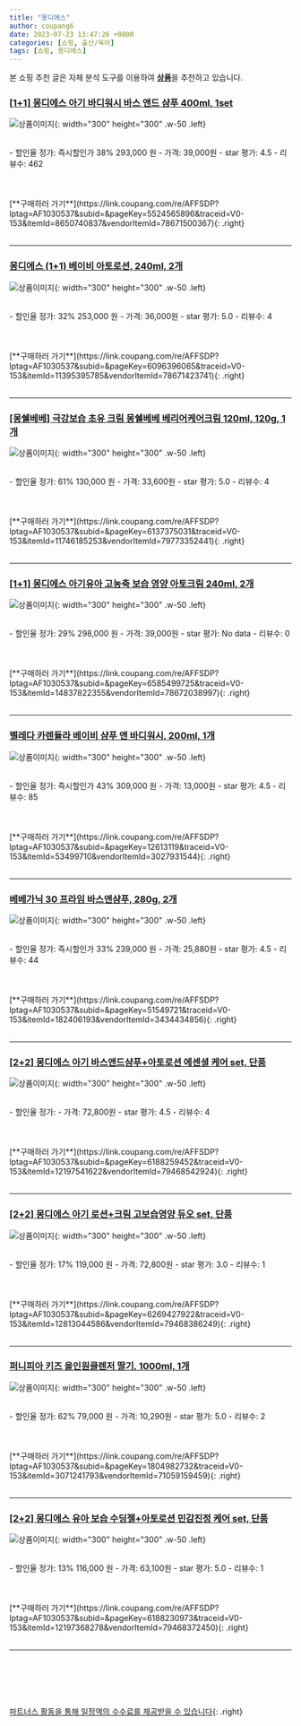 ```yaml
---
title: "몽디에스"
author: coupang6
date: 2023-07-23 13:47:26 +0800
categories: [쇼핑, 출산/육아]
tags: [쇼핑, 몽디에스]
---
```


본 쇼핑 추천 글은 자체 분석 도구를 이용하여 [**상품**](https://link.coupang.com/a/bao1ui)을 추천하고 있습니다.

### [[1+1] 몽디에스 아기 바디워시 바스 앤드 샴푸 400ml, 1set](https://link.coupang.com/re/AFFSDP?lptag=AF1030537&subid=&pageKey=5524565896&traceid=V0-153&itemId=8650740837&vendorItemId=78671500367)

![상품이미지](https://thumbnail6.coupangcdn.com/thumbnails/remote/230x230ex/image/vendor_inventory/466c/8d6f31dae3bb3efdd11299714745f41f064b0f829b9eed5097645c657c53.jpg){: width="300" height="300" .w-50 .left}


<br>
- 할인율 정가: 즉시할인가 38%  293,000   원
- 가격: 39,000원
- star 평가: 4.5
- 리뷰수: 462
<br>
<br>
<br>
<br>
[**구매하러 가기**](https://link.coupang.com/re/AFFSDP?lptag=AF1030537&subid=&pageKey=5524565896&traceid=V0-153&itemId=8650740837&vendorItemId=78671500367){: .right}
<br>
<br>

---

### [몽디에스 (1+1) 베이비 아토로션, 240ml, 2개](https://link.coupang.com/re/AFFSDP?lptag=AF1030537&subid=&pageKey=6096396065&traceid=V0-153&itemId=11395395785&vendorItemId=78671423741)

![상품이미지](https://thumbnail8.coupangcdn.com/thumbnails/remote/230x230ex/image/vendor_inventory/6df0/ce8300874bcf7ce4c5e36c052ead6c3269f9ec8171ae15b81742b08d0cab.jpg){: width="300" height="300" .w-50 .left}


<br>
- 할인율 정가: 32%  253,000   원
- 가격: 36,000원
- star 평가: 5.0
- 리뷰수: 4
<br>
<br>
<br>
<br>
[**구매하러 가기**](https://link.coupang.com/re/AFFSDP?lptag=AF1030537&subid=&pageKey=6096396065&traceid=V0-153&itemId=11395395785&vendorItemId=78671423741){: .right}
<br>
<br>

---

### [[몽쉘베베] 극강보습 초유 크림 몽쉘베베 베리어케어크림 120ml, 120g, 1개](https://link.coupang.com/re/AFFSDP?lptag=AF1030537&subid=&pageKey=6137375031&traceid=V0-153&itemId=11746185253&vendorItemId=79773352441)

![상품이미지](https://thumbnail10.coupangcdn.com/thumbnails/remote/230x230ex/image/vendor_inventory/882d/67ae89cb9e1a0bc3e606dd3e7ddefa2f9ad09052d8943552d021dfa00d23.png){: width="300" height="300" .w-50 .left}


<br>
- 할인율 정가: 61%  130,000   원
- 가격: 33,600원
- star 평가: 5.0
- 리뷰수: 4
<br>
<br>
<br>
<br>
[**구매하러 가기**](https://link.coupang.com/re/AFFSDP?lptag=AF1030537&subid=&pageKey=6137375031&traceid=V0-153&itemId=11746185253&vendorItemId=79773352441){: .right}
<br>
<br>

---

### [[1+1] 몽디에스 아기유아 고농축 보습 영양 아토크림 240ml, 2개](https://link.coupang.com/re/AFFSDP?lptag=AF1030537&subid=&pageKey=6585499725&traceid=V0-153&itemId=14837822355&vendorItemId=78672038997)

![상품이미지](https://thumbnail10.coupangcdn.com/thumbnails/remote/230x230ex/image/vendor_inventory/96bc/3360135210708934b63c8b26a5664c93d615ce1267380923b72ac9915083.jpg){: width="300" height="300" .w-50 .left}


<br>
- 할인율 정가: 29%  298,000   원
- 가격: 39,000원
- star 평가: No data
- 리뷰수: 0
<br>
<br>
<br>
<br>
[**구매하러 가기**](https://link.coupang.com/re/AFFSDP?lptag=AF1030537&subid=&pageKey=6585499725&traceid=V0-153&itemId=14837822355&vendorItemId=78672038997){: .right}
<br>
<br>

---

### [벨레다 카렌듈라 베이비 샴푸 앤 바디워시, 200ml, 1개](https://link.coupang.com/re/AFFSDP?lptag=AF1030537&subid=&pageKey=12613119&traceid=V0-153&itemId=53499710&vendorItemId=3027931544)

![상품이미지](https://thumbnail7.coupangcdn.com/thumbnails/remote/230x230ex/image/retail/images/220865345763061-f3e5a14f-58ca-4b4f-b841-7d98ad75fe24.jpg){: width="300" height="300" .w-50 .left}


<br>
- 할인율 정가: 즉시할인가 43%  309,000   원
- 가격: 13,000원
- star 평가: 4.5
- 리뷰수: 85
<br>
<br>
<br>
<br>
[**구매하러 가기**](https://link.coupang.com/re/AFFSDP?lptag=AF1030537&subid=&pageKey=12613119&traceid=V0-153&itemId=53499710&vendorItemId=3027931544){: .right}
<br>
<br>

---

### [베베가닉 30 프라임 바스앤샴푸, 280g, 2개](https://link.coupang.com/re/AFFSDP?lptag=AF1030537&subid=&pageKey=51549721&traceid=V0-153&itemId=182406193&vendorItemId=3434434856)

![상품이미지](https://thumbnail9.coupangcdn.com/thumbnails/remote/230x230ex/image/retail/images/959491200207030-01cd4859-3ef6-4751-a12b-21505775e136.jpg){: width="300" height="300" .w-50 .left}


<br>
- 할인율 정가: 즉시할인가 33%  239,000   원
- 가격: 25,880원
- star 평가: 4.5
- 리뷰수: 44
<br>
<br>
<br>
<br>
[**구매하러 가기**](https://link.coupang.com/re/AFFSDP?lptag=AF1030537&subid=&pageKey=51549721&traceid=V0-153&itemId=182406193&vendorItemId=3434434856){: .right}
<br>
<br>

---

### [[2+2] 몽디에스 아기 바스앤드샴푸+아토로션 에센셜 케어 set, 단품](https://link.coupang.com/re/AFFSDP?lptag=AF1030537&subid=&pageKey=6188259452&traceid=V0-153&itemId=12197541622&vendorItemId=79468542924)

![상품이미지](https://thumbnail9.coupangcdn.com/thumbnails/remote/230x230ex/image/vendor_inventory/3935/a55e8d178ea4207f47ee06e5dbb4977a663f143f649b26b6fc335e460fa8.jpg){: width="300" height="300" .w-50 .left}


<br>
- 할인율 정가: 
- 가격: 72,800원
- star 평가: 4.5
- 리뷰수: 4
<br>
<br>
<br>
<br>
[**구매하러 가기**](https://link.coupang.com/re/AFFSDP?lptag=AF1030537&subid=&pageKey=6188259452&traceid=V0-153&itemId=12197541622&vendorItemId=79468542924){: .right}
<br>
<br>

---

### [[2+2] 몽디에스 아기 로션+크림 고보습영양 듀오 set, 단품](https://link.coupang.com/re/AFFSDP?lptag=AF1030537&subid=&pageKey=6269427922&traceid=V0-153&itemId=12813044586&vendorItemId=79468386249)

![상품이미지](https://thumbnail10.coupangcdn.com/thumbnails/remote/230x230ex/image/vendor_inventory/3d53/900aa9dcd6f0727996fc93247b66979fd712a55fd6be8461f51883c77c68.jpg){: width="300" height="300" .w-50 .left}


<br>
- 할인율 정가: 17%  119,000   원
- 가격: 72,800원
- star 평가: 3.0
- 리뷰수: 1
<br>
<br>
<br>
<br>
[**구매하러 가기**](https://link.coupang.com/re/AFFSDP?lptag=AF1030537&subid=&pageKey=6269427922&traceid=V0-153&itemId=12813044586&vendorItemId=79468386249){: .right}
<br>
<br>

---

### [퍼니피아 키즈 올인원클렌저 딸기, 1000ml, 1개](https://link.coupang.com/re/AFFSDP?lptag=AF1030537&subid=&pageKey=1804982732&traceid=V0-153&itemId=3071241793&vendorItemId=71059159459)

![상품이미지](https://thumbnail9.coupangcdn.com/thumbnails/remote/230x230ex/image/retail/images/2020/07/09/13/0/9a3b0742-e822-48f4-b239-c90adf0c8f1d.jpg){: width="300" height="300" .w-50 .left}


<br>
- 할인율 정가: 62%  79,000   원
- 가격: 10,290원
- star 평가: 5.0
- 리뷰수: 2
<br>
<br>
<br>
<br>
[**구매하러 가기**](https://link.coupang.com/re/AFFSDP?lptag=AF1030537&subid=&pageKey=1804982732&traceid=V0-153&itemId=3071241793&vendorItemId=71059159459){: .right}
<br>
<br>

---

### [[2+2] 몽디에스 유아 보습 수딩젤+아토로션 민감진정 케어 set, 단품](https://link.coupang.com/re/AFFSDP?lptag=AF1030537&subid=&pageKey=6188230973&traceid=V0-153&itemId=12197368278&vendorItemId=79468372450)

![상품이미지](https://thumbnail8.coupangcdn.com/thumbnails/remote/230x230ex/image/vendor_inventory/6afe/c89cae9d1e8c971456fb7c584fcdb120300520afbdd7f8a48a6b23503b90.jpg){: width="300" height="300" .w-50 .left}


<br>
- 할인율 정가: 13%  116,000   원
- 가격: 63,100원
- star 평가: 5.0
- 리뷰수: 1
<br>
<br>
<br>
<br>
[**구매하러 가기**](https://link.coupang.com/re/AFFSDP?lptag=AF1030537&subid=&pageKey=6188230973&traceid=V0-153&itemId=12197368278&vendorItemId=79468372450){: .right}
<br>
<br>

---
<br><br><br><br><br> [파트너스 활동을 통해 일정액의 수수료를 제공받을 수 있습니다](https://link.coupang.com/a/bao1ui){: .right}